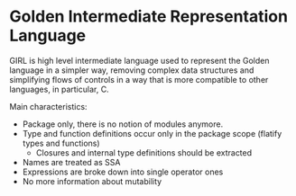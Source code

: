 # Golden Intermediate Representation Language

GIRL is high level intermediate language used to represent the Golden language in a simpler way, removing complex data structures and simplifying flows of controls in a way that is more compatible to other languages, in particular, C.

Main characteristics:

- Package only, there is no notion of modules anymore.
- Type and function definitions occur only in the package scope (flatify types and functions)
  - Closures and internal type definitions should be extracted
- Names are treated as SSA
- Expressions are broke down into single operator ones
- No more information about mutability